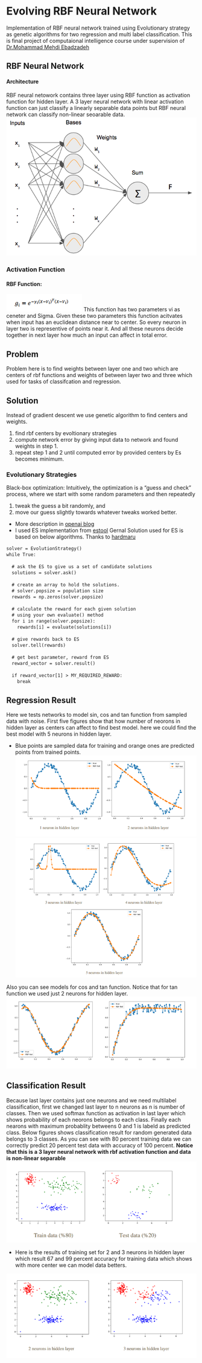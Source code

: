 # Evolving RBF Neural Network

Implementation of RBF neural network trained using Evolutionary strategy as genetic algorithms for two regression and multi label classification. This is final project of computaional intelligence course under supervision of [Dr.Mohammad Mehdi Ebadzadeh](https://ceit.aut.ac.ir/autcms/people/verticalPagesAjax/professorHomePage.htm?url=ebadzadeh&depurl=computer-engineering&lang=en&cid=3967751)

## RBF Neural Network

#### Architecture
RBF neural netowork contains three layer using RBF function as activation function for hidden layer.
A 3 layer neural network with linear activation function can just classify a linearly separable data points but RBF neural network can classify non-linear seoarable data.
![rbf architecture](https://github.com/aliizadi/Evolving-RBF-Neural-Network/blob/master/media/1.png)


### Activation Function
#### RBF Function:
![rbf function](https://github.com/aliizadi/Evolving-RBF-Neural-Network/blob/master/media/2.png)
This function has two parameters vi as ceneter and Sigma. Given these two parameters this function acitvates when input has an euclidean distance near to center. So every neuron in layer two is representive of points near it. And all these neurons decide together in next layer how much an input can affect in total error. 

## Problem
Problem here is to find weights between layer one and two which are centers of rbf functions and weights of between layer two and three which used for tasks of classifcation and regression.


## Solution
Instead of gradient descent we use genetic algorithm to find centers and weights.
1. find rbf centers by evoltionary strategies
2. compute network error by giving input data to network and found weights in step 1.
3. repeat step 1 and 2 until computed error by provided centers by Es becomes minimum.

### Evolutionary Strategies
Black-box optimization: Intuitively, the optimization is a “guess and check” process, where we start with some random parameters and then repeatedly 
1) tweak the guess a bit randomly, and 
2) move our guess slightly towards whatever tweaks worked better.
* More description in [openai blog](https://openai.com/blog/evolution-strategies/)
* I used ES implementation from [estool](https://github.com/staturecrane/PyTorch-ES)
Gernal Solution used for ES is based on below algorithms. Thanks to [hardmaru](https://github.com/hardmaru)
```
solver = EvolutionStrategy()
while True:

  # ask the ES to give us a set of candidate solutions
  solutions = solver.ask()

  # create an array to hold the solutions.
  # solver.popsize = population size
  rewards = np.zeros(solver.popsize)

  # calculate the reward for each given solution
  # using your own evaluate() method
  for i in range(solver.popsize):
    rewards[i] = evaluate(solutions[i])

  # give rewards back to ES
  solver.tell(rewards)

  # get best parameter, reward from ES
  reward_vector = solver.result()

  if reward_vector[1] > MY_REQUIRED_REWARD:
    break
```


## Regression Result
Here we tests networks to model sin, cos and tan function from sampled data with noise.
First five figures show that how number of neorons in hidden layer as centers can affect to find best model. here we could find the best model with 5 neurons in hidden layer.
* Blue points are sampled data for training and orange ones are predicted points from trained points.
![regression result](https://github.com/aliizadi/Evolving-RBF-Neural-Network/blob/master/media/3.png)
![regression result](https://github.com/aliizadi/Evolving-RBF-Neural-Network/blob/master/media/4.png)

Also you can see models for cos and tan function. Notice that for tan function we used just 2 neurons for hidden layer.
![regression result](https://github.com/aliizadi/Evolving-RBF-Neural-Network/blob/master/media/5.png)


## Classification Result
Because last layer contains just one neurons and we need multilabel classification, first we changed last layer to n neurons as n is number of classes. Then we used softmax function as activation in last layer which shows probability of each neorons belongs to each class. Finally each nearons with maximum probablity betweens 0 and 1 is labeld as predicted class.
Below figures shows classification result for random generated data belongs to 3 classes.
As you can see with 80 percent training data we can correctly predict 20 percent test data with accuracy of 100 percent.  **Notice that this is a 3 layer neural network with rbf activation function and data is non-linear separable**
![classification result](https://github.com/aliizadi/Evolving-RBF-Neural-Network/blob/master/media/6.png)

*  Here is the results of training set for 2 and 3 neurons in hidden layer which result 67 and 99 percent accuracy for training data which shows with more center we can model data betters.

 ![classification result](https://github.com/aliizadi/Evolving-RBF-Neural-Network/blob/master/media/7.png)


